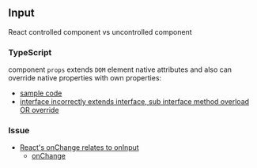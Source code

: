 ## Input

React controlled component vs uncontrolled component

### TypeScript

component `props` extends `DOM` element native attributes and also can override native properties with own properties:

* [sample code](https://github.com/react-component/input/blob/e6c1481aadf47026cf88148227cc262af077687e/src/interface.ts#L42-L44)
* [interface incorrectly extends interface, sub interface method overload OR override](https://github.com/microsoft/TypeScript/issues/20920#issuecomment-496819809)

### Issue

* [React's onChange relates to onInput](https://github.com/facebook/react/issues/3964)
  * [onChange](https://reactjs.org/docs/dom-elements.html#onchange)
